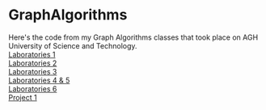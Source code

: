 # GraphAlgorithms
Here's the code from my Graph Algorithms classes that took place on AGH University of Science and Technology.  
<a href="https://github.com/LucasJezap/GraphAlgorithms/tree/master/lab1"> Laboratories 1  
<a href="https://github.com/LucasJezap/GraphAlgorithms/tree/master/lab2"> Laboratories 2  
<a href="https://github.com/LucasJezap/GraphAlgorithms/tree/master/lab3"> Laboratories 3  
<a href="https://github.com/LucasJezap/GraphAlgorithms/tree/master/lab4"> Laboratories 4 & 5  
<a href="https://github.com/LucasJezap/GraphAlgorithms/tree/master/lab6"> Laboratories 6  
<a href="https://github.com/LucasJezap/GraphAlgorithms/tree/master/Project1"> Project 1  
